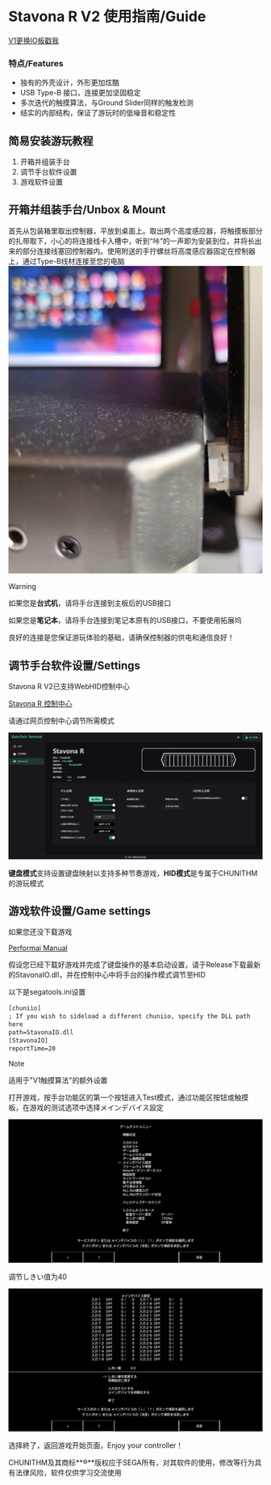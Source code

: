 # Stavona R V2 使用指南/Guide
[V1更换IO板戳我](https://github.com/HajiAIqaq/Stavona-R-Guide/blob/main/%E6%9B%B4%E6%8D%A2IO%E6%9D%BF/Stavona%20R%20V1%20%E6%9B%B4%E6%8D%A2IO%E6%9D%BF%E8%AF%A6%E7%BB%86%E6%8C%87%E5%8D%97.md)
### 特点/Features

- 独有的外壳设计，外形更加炫酷
- USB Type-B 接口，连接更加坚固稳定
- 多次迭代的触摸算法，与Ground Slider同样的触发检测
- 结实的内部结构，保证了游玩时的低噪音和稳定性

## 简易安装游玩教程

1. 开箱并组装手台
2. 调节手台软件设置
3. 游戏软件设置

## 开箱并组装手台/Unbox & Mount

首先从包装箱里取出控制器，平放到桌面上。取出两个高度感应器，将触摸板部分的扎带取下，小心的将连接线卡入槽中，听到“咔”的一声即为安装到位，并将长出来的部分连接线塞回控制器内。使用附送的手拧螺丝将高度感应器固定在控制器上，通过Type-B线材连接至您的电脑
<img src="Air连接.jpg">



> [!WARNING]
>
> 如果您是**台式机**，请将手台连接到主板后的USB接口
>
> 如果您是**笔记本**，请将手台连接到笔记本原有的USB接口，不要使用拓展坞
>
> 良好的连接是您保证游玩体验的基础，请确保控制器的供电和通信良好！

## 调节手台软件设置/Settings

Stavona R V2已支持WebHID控制中心

[Stavona R 控制中心](https://terminal.kairotech.net/stavona-r)

请通过网页控制中心调节所需模式

<img src="控制中心.png">

**键盘模式**支持设置键盘映射以支持多种节奏游戏，**HID模式**是专属于CHUNITHM的游玩模式

## 游戏软件设置/Game settings

如果您还没下载游戏

[Performai Manual](https://performai.evilleaker.com/manual/)

假设您已经下载好游戏并完成了键盘操作的基本启动设置，请于Release下载最新的StavonaIO.dll，并在控制中心中将手台的操作模式调节至HID

以下是segatools.ini设置

```
[chuniio]
; If you wish to sideload a different chuniio, specify the DLL path here
path=StavonaIO.dll
[StavonaIO]
reportTime=20
```

> [!NOTE]
>
> 适用于"V1触摸算法"的额外设置



打开游戏，按手台功能区的第一个按钮进入Test模式，通过功能区按钮或触摸板，在游戏的测试选项中选择メインデバイス設定

<img src="游戏测试01.png">

调节しきい值为40

<img src="游戏测试02.png">

选择終了，返回游戏开始页面，Enjoy your controller！



CHUNITHM及其商标**®**版权应于SEGA所有，对其软件的使用，修改等行为具有法律风险，软件仅供学习交流使用
